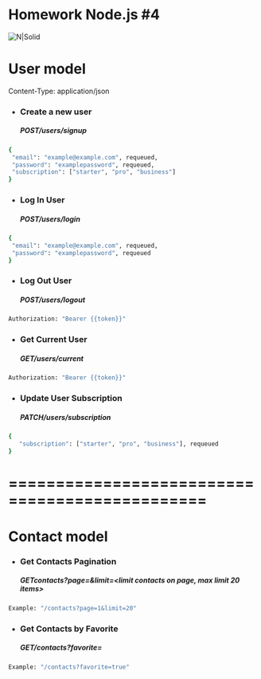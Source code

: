 # Homework Node.js #4

![N|Solid](https://cdn.iconscout.com/icon/free/png-512/nodejs-2-226035.png?f=avif&w=256)

# User model

Content-Type: application/json

- ### Create a new user
  ##### **POST**​/users​/signup

```sh
{
 "email": "example@example.com", requeued,
 "password": "examplepassword", requeued,
 "subscription": ["starter", "pro", "business"]
}
```

- ### Log In User
  ##### **POST**​/users/login

```sh
{
 "email": "example@example.com", requeued,
 "password": "examplepassword", requeued
}
```

- ### Log Out User
  ##### **POST**​/users/logout

```sh
Authorization: "Bearer {{token}}"
```

- ### Get Current User
  ##### **GET**​/users/current

```sh
Authorization: "Bearer {{token}}"
```

- ### Update User Subscription
  ##### **PATCH**​/users/subscription

```sh
{
   "subscription": ["starter", "pro", "business"], requeued
}
```

# ===============================================

# Contact model

- ### Get Contacts Pagination
  ##### **GET**​contacts?page=<page>&limit=<limit contacts on page, max limit 20 items>

```sh
Example: "/contacts?page=1&limit=20"
```

- ### Get Contacts by Favorite
  ##### **GET**​ /contacts?favorite=<true or false>

```sh
Example: "/contacts?favorite=true"
```
